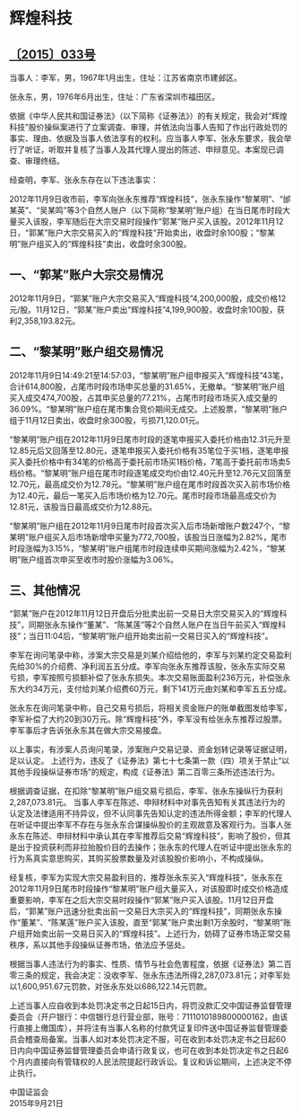 # 辉煌科技

## [〔2015〕033号](http://www.csrc.gov.cn/pub/zjhpublic/G00306212/201512/t20151201_287439.htm)


当事人：李军，男，1967年1月出生，住址：江苏省南京市建邺区。

张永东，男，1976年6月出生，住址：广东省深圳市福田区。

依据《中华人民共和国证券法》（以下简称《证券法》）的有关规定，我会对“辉煌科技”股价操纵案进行了立案调查、审理，并依法向当事人告知了作出行政处罚的事实、理由、依据及当事人依法享有的权利。应当事人李军、张永东要求，我会举行了听证，听取并复核了当事人及其代理人提出的陈述、申辩意见。本案现已调查、审理终结。

经查明，李军、张永东存在以下违法事实：

2012年11月9日收市前，李军向张永东推荐“辉煌科技”，张永东操作“黎某明”、“邰某英”、“吴某鸣”等3个自然人账户（以下简称“黎某明”账户组）在当日尾市时段大量买入该股，李军随后在大宗交易时段操作“郭某”账户买入该股。2012年11月12日，“郭某”账户大宗交易买入的“辉煌科技”开始卖出，收盘时余100股；“黎某明”账户组买入的“辉煌科技”卖出，收盘时余300股。

## 一、“郭某”账户大宗交易情况

2012年11月9日，“郭某”账户大宗交易买入“辉煌科技”4,200,000股，成交价格12元/股。11月12日，“郭某”账户卖出“辉煌科技”4,199,900股，收盘时余100股，获利2,358,193.82元。

## 二、“黎某明”账户组交易情况

2012年11月9日14:49:21至14:57:03，“黎某明”账户组申报买入“辉煌科技”43笔，合计614,800股，占尾市时段市场申买总量的31.65%，无撤单。“黎某明”账户组买入成交474,700股，占其申买总量的77.21%，占尾市时段市场买入成交量的36.09%。“黎某明”账户组在尾市集合竞价期间无成交。上述股票，“黎某明”账户组于11月12日卖出，收盘时余300股，亏损71,120.01元。

“黎某明”账户组在2012年11月9日尾市时段的逐笔申报买入委托价格由12.31元升至12.85元后又回落至12.80元，逐笔申报买入委托价格有35笔位于买1档，逐笔申报买入委托价格中有34笔的价格高于委托前市场买1档价格，7笔高于委托前市场卖5档价格。“黎某明”账户组在尾市时段逐笔成交均价由12.40元升至12.76元又回落至12.70元，最高成交价为12.78元。“黎某明”账户组在尾市时段首次买入前市场价格为12.40元，最后一笔买入后市场价格为12.70元。尾市时段市场最高成交价为12.81元，该股当日最高成交价为12.88元。

“黎某明”账户组在2012年11月9日尾市时段首次买入后市场新增账户数247个，“黎某明”账户组买入后市场新增申买量为772,700股，该股当日涨幅为2.82%，尾市时段涨幅为3.15%，“黎某明”账户组尾市时段连续申买期间涨幅为2.42%，“黎某明”账户组首次申买至收市时股价涨幅为3.06%。

## 三、其他情况

“郭某”账户在2012年11月12日开盘后分批卖出前一交易日大宗交易买入的“辉煌科技”，同期张永东操作“董某”、“陈某莲”等2个自然人账户在当日午前买入“辉煌科技”；当日11:04后，“黎某明”账户组开始卖出前一交易日买入的“辉煌科技”。

李军在询问笔录中称，涉案大宗交易是刘某介绍给他的，李军与刘某约定交易盈利先给30%的介绍费、净利润五五分成。李军向张永东推荐该股，张永东实际交易亏损，李军按照亏损额补偿了张永东损失。本次交易账面盈利236万元，补偿张永东大约34万元，支付给刘某介绍费60万元，剩下141万元由刘某和李军五五分成。

张永东在询问笔录中称，自己交易亏损后，将相关资金账户的账单截图发给李军，李军补偿了大约20到30万元。除“辉煌科技”外，李军没有给张永东推荐过股票。李军事后才告诉张永东其在做大宗交易接盘。

以上事实，有涉案人员询问笔录，涉案账户交易记录、资金划转记录等证据证明，足以认定。
上述行为，违反了《证券法》第七十七条第一款（四）项关于禁止“以其他手段操纵证券市场”的规定，构成《证券法》第二百零三条所述违法行为。

根据调查证据，在扣除“黎某明”账户组交易亏损后，李军、张永东操纵行为获利2,287,073.81元。
当事人李军在陈述、申辩材料中对事先告知有关其违法行为的认定及法律适用不持异议，但不认同事先告知认定的违法所得金额；李军的代理人在听证中提出李军不存在与张永东合谋操纵股价的主观故意及客观行为。当事人张永东在陈述、申辩材料中承认其在李军推荐后交易“辉煌科技”，影响了股价，但其是出于投资获利而非拉抬股价目的去操作；张永东的代理人在听证中提出张永东的行为系真实意思购买，其购买股票数量及对该股股价影响小，不构成操纵。

经复核，李军为实现大宗交易盈利目的，推荐张永东买入“辉煌科技”，张永东在2012年11月9日尾市时段操作“黎某明”账户组大量买入，对该股即时成交价格造成重要影响，李军在之后大宗交易时段操作“郭某”账户买入该股。11月12日开盘后，“郭某”账户迅速分批卖出前一交易日大宗买入的“辉煌科技”，同期张永东操作“董某”、“陈某莲”账户买入该股，直至“郭某”账户卖出剩1万余股时，“黎某明”账户组开始卖出前一交易日买入的“辉煌科技”。上述行为，妨碍了证券市场正常交易秩序，系以其他手段操纵证券市场，依法应予惩处。

根据当事人违法行为的事实、性质、情节与社会危害程度，依据《证券法》第二百零三条的规定，我会决定：没收李军、张永东违法所得2,287,073.81元；对李军处以1,600,951.67元罚款，对张永东处以686,122.14元罚款。

上述当事人应自收到本处罚决定书之日起15日内，将罚没款汇交中国证券监督管理委员会（开户银行：中信银行总行营业部，账号：7111010189800000162，由该行直接上缴国库），并将注有当事人名称的付款凭证复印件送中国证券监督管理委员会稽查局备案。当事人如对本处罚决定不服，可在收到本处罚决定书之日起60日内向中国证券监督管理委员会申请行政复议，也可在收到本处罚决定书之日起6个月内直接向有管辖权的人民法院提起行政诉讼。复议和诉讼期间，上述决定不停止执行。
 
 
 
 
中国证监会      
2015年9月21日    